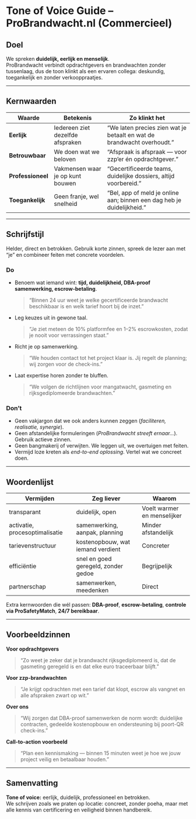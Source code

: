 # Tone of Voice Guide – ProBrandwacht.nl (Commercieel)

## Doel
We spreken **duidelijk, eerlijk en menselijk**.  
ProBrandwacht verbindt opdrachtgevers en brandwachten zonder tussenlaag, dus de toon klinkt als een ervaren collega: deskundig, toegankelijk en zonder verkooppraatjes.

---

## Kernwaarden
| Waarde | Betekenis | Zo klinkt het |
| --- | --- | --- |
| **Eerlijk** | Iedereen ziet dezelfde afspraken | “We laten precies zien wat je betaalt en wat de brandwacht overhoudt.” |
| **Betrouwbaar** | We doen wat we beloven | “Afspraak is afspraak — voor zzp’er én opdrachtgever.” |
| **Professioneel** | Vakmensen waar je op kunt bouwen | “Gecertificeerde teams, duidelijke dossiers, altijd voorbereid.” |
| **Toegankelijk** | Geen franje, wel snelheid | “Bel, app of meld je online aan; binnen een dag heb je duidelijkheid.” |

---

## Schrijfstijl
Helder, direct en betrokken. Gebruik korte zinnen, spreek de lezer aan met “je” en combineer feiten met concrete voordelen.

### Do
- Benoem wat iemand wint: **tijd, duidelijkheid, DBA-proof samenwerking, escrow-betaling**.  
  > “Binnen 24 uur weet je welke gecertificeerde brandwacht beschikbaar is en welk tarief hoort bij de inzet.”
- Leg keuzes uit in gewone taal.  
  > “Je ziet meteen de 10% platformfee en 1–2% escrowkosten, zodat je nooit voor verrassingen staat.”
- Richt je op samenwerking.  
  > “We houden contact tot het project klaar is. Jij regelt de planning; wij zorgen voor de check-ins.”
- Laat expertise horen zonder te bluffen.  
  > “We volgen de richtlijnen voor mangatwacht, gasmeting en rijksgediplomeerde brandwachten.”

### Don’t
- Geen vakjargon dat we ook anders kunnen zeggen (*faciliteren, realisatie, synergie*).  
- Geen afstandelijke formuleringen (*ProBrandwacht streeft ernaar…*). Gebruik actieve zinnen.  
- Geen bangmakerij of verwijten. We leggen uit, we overtuigen met feiten.
- Vermijd loze kreten als *end-to-end oplossing*. Vertel wat we concreet doen.

---

## Woordenlijst
| Vermijden | Zeg liever | Waarom |
| --- | --- | --- |
| transparant | duidelijk, open | Voelt warmer en menselijker |
| activatie, procesoptimalisatie | samenwerking, aanpak, planning | Minder afstandelijk |
| tarievenstructuur | kostenopbouw, wat iemand verdient | Concreter |
| efficiëntie | snel en goed geregeld, zonder gedoe | Begrijpelijk |
| partnerschap | samenwerken, meedenken | Direct |

Extra kernwoorden die wél passen: **DBA-proof**, **escrow-betaling**, **controle via ProSafetyMatch**, **24/7 bereikbaar**.

---

## Voorbeeldzinnen
**Voor opdrachtgevers**  
> “Zo weet je zeker dat je brandwacht rijksgediplomeerd is, dat de gasmeting geregeld is en dat elke euro traceerbaar blijft.”

**Voor zzp-brandwachten**  
> “Je krijgt opdrachten met een tarief dat klopt, escrow als vangnet en alle afspraken zwart op wit.”

**Over ons**  
> “Wij zorgen dat DBA-proof samenwerken de norm wordt: duidelijke contracten, gedeelde kostenopbouw en ondersteuning bij poort-QR check-ins.”

**Call-to-action voorbeeld**  
> “Plan een kennismaking — binnen 15 minuten weet je hoe we jouw project veilig en betaalbaar houden.”

---

## Samenvatting
**Tone of voice:** eerlijk, duidelijk, professioneel en betrokken.  
We schrijven zoals we praten op locatie: concreet, zonder poeha, maar met alle kennis van certificering en veiligheid binnen handbereik.
